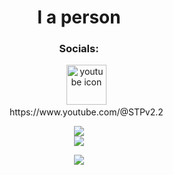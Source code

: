 
<div align="center">
  <h1>I a person</h1>
  <h3>Socials:</h3>
  <ul style="list-style: none;">
    <li><img alt="youtube icon" width="64px" src="https://static.vecteezy.com/system/resources/thumbnails/018/930/572/small/youtube-logo-youtube-icon-transparent-free-png.png" /></li>
    <li>https://www.youtube.com/@STPv2.2</li>
  </ul>

  <img src="https://discord-readme-badge.vercel.app/api?id=1187124067283783731"> <br>
  <img src="https://github-readme-stats.vercel.app/api/top-langs/?username=STPv22&theme=radical">

  <p>
    <a href="https://skillicons.dev">
      <img src="https://skillicons.dev/icons?i=js,html,css,java,p5js,vscode,windows" />
    </a>
  </p>
</div>
